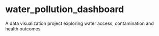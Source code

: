 # water_pollution_dashboard
A data visualization project exploring water access, contamination and health outcomes
